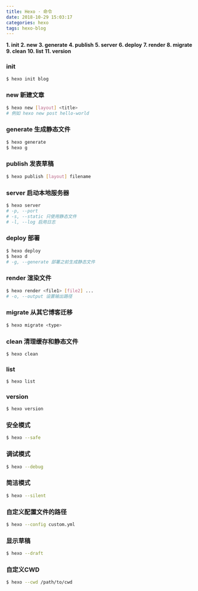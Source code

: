 ```yaml
---
title: Hexo · 命令
date: 2018-10-29 15:03:17
categories: hexo
tags: hexo-blog
---
```


**1. init**
**2. new**
**3. generate**
**4. publish**
**5. server**
**6. deploy**
**7. render**
**8. migrate**
**9. clean**
**10. list**
**11. version**

<!--more-->

### init

```bash
$ hexo init blog
```

### new 新建文章
```bash
$ hexo new [layout] <title>
# 例如 hexo new post hello-world
```

### generate 生成静态文件
```bash
$ hexo generate
$ hexo g
```

### publish 发表草稿
```bash
$ hexo publish [layout] filename
```

### server 启动本地服务器
```bash
$ hexo server
# -p, --port
# -s, --static 只使用静态文件
# -l, --log 启用日志
```

### deploy 部署
```bash
$ hexo deploy
$ hexo d
# -g, --generate 部署之前生成静态文件
```

### render 渲染文件
```bash
$ hexo render <file1> [file2] ...
# -o, --output 设置输出路径
```

### migrate 从其它博客迁移
```bash
$ hexo migrate <type>
```

### clean 清理缓存和静态文件
```bash
$ hexo clean
```

### list
```bash
$ hexo list
```

### version
```bash
$ hexo version
```

### 安全模式
```bash
$ hexo --safe
```

### 调试模式
```bash
$ hexo --debug
```

### 简洁模式
```bash
$ hexo --silent
```

### 自定义配置文件的路径
```bash
$ hexo --config custom.yml
```

### 显示草稿
```bash
$ hexo --draft
```

### 自定义CWD
```bash
$ hexo --cwd /path/to/cwd
```

